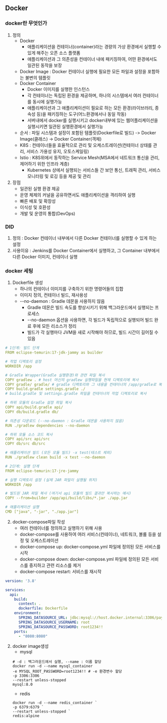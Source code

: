 ## Docker

### docker란 무엇인가
1. 정의 
    - Docker
      - 애플리케이션을 컨테이너(container)라는 경량의 가상 환경에서 실행할 수 있게 해주는 오픈 소스 플랫폼
      - 애플리케이션과 그 의존성을 컨테이너 내에 패키징하여, 어떤 환경에서도 일관된 동작을 보장
    - Docker Image : Docker 컨테이너 실행에 필요한 모든 파일과 설정을 포함하는 불변의 템플릿
    - Docker Container
      - Docker 이미지를 실행한 인스턴스
      - 각 컨테이너는 독립된 환경을 제공하며, 하나의 시스템에서 여러 컨테이너를 동시에 실행가능
      - 애플리케이션과 그 애플리케이션이 필요로 하는 모든 환경(라이브러리, 종속성 등)을 패키징하는 도구(어느환경에서나 동일 작동)
      - 서버내에서 docker를 실행시키고 docker내부에 있는 웹어플리케이션을 실행시키면 일관된 실행환경에서 실행가능
    - 순서 : 파일 시스템과 설정이 포함된 템플릿(Dockerfile로 빌드) -> Docker Image(클래스) -> Docker Container(객체)
    - K8S : 컨테이너들을 효율적으로 관리 및 오케스트레이션(컨테이너 상태를 관리, 서비스 가용성 유지, 오토스케일링)
    - Istio : K8S위에서 동작하는 Service Mesh(MSA에서 네트워크 통신을 관리, 제어하기 위한 인프라 계층)
      - Kubernetes 상에서 실행되는 서비스들 간 보안 통신, 트래픽 관리, 서비스 모니터링 및 로깅 등을 제공 및 관리
2. 장점
    - 일관된 실행 환경 제공
    - 운영 체제의 커널을 공유하면서도 애플리케이션을 격리하여 실행
    - 빠른 배포 및 확장성
    - 이식성 및 호환성
    - 개발 및 운영의 통합(DevOps)

### DID
1. 정의 : Docker 컨테이너 내부에서 다른 Docker 컨테이너를 실행할 수 있게 하는 설정
2. 사용이유 : Jenkins를 Docker Container에서 실행하고, 그 Container 내부에서 다른 Docker 이미지, 컨테이너 실행

### docker 세팅

1. Dockerfile 생성
   -  하나의 컨테이너 이미지를 구축하기 위한 명령어들의 집합
     - 이미지 정의, 컨테이너 빌드, 재사용성
   - --no-daemon : Gradle 데몬을 사용하지 않음
     - Gradle 데몬은 빌드 속도를 향상시키기 위해 백그라운드에서 실행되는 프로세스
     - --no-daemon 옵션을 사용하면, 각 빌드가 독립적으로 실행되어 빌드 완료 후에 모든 리소스가 정리
     - 빌드가 각 실행마다 JVM을 새로 시작해야 하므로, 빌드 시간이 길어질 수 있음
```yml
# 1단계: 빌드 단계
FROM eclipse-temurin:17-jdk-jammy as builder

# 작업 디렉토리 설정
WORKDIR /app

# Gradle Wrapper(Gradle 실행환경)와 관련 파일 복사
COPY gradlew . # host 머신의 gradlew 실행파일을 현재 디렉토리에 복사
COPY gradle/ gradle/ # gradle 디렉토리와 그 내용을 컨테이너의 /app/gradle로 복사
COPY build.gradle settings.gradle ./
# build.gradle 및 settings.gradle 파일을 컨테이너의 작업 디렉토리로 복사

# 하위 모듈의 Gradle 설정 파일 복사
COPY api/build.gradle api/
COPY db/build.gradle db/

# 의존성 다운로드 (--no-daemon : Gradle 데몬을 사용하지 않음)
RUN ./gradlew dependencies --no-daemon

# 하위 모듈 소스 코드 복사
COPY api/src api/src
COPY db/src db/src

# 애플리케이션 빌드 (모든 모듈 빌드) -x test(테스트 제외)
RUN ./gradlew clean build -x test --no-daemon

# 2단계: 실행 단계
FROM eclipse-temurin:17-jre-jammy

# 실행 디렉토리 설정 (실제 JAR 파일이 실행될 위치)
WORKDIR /app

# 빌드된 JAR 파일 복사 (여기서 api 모듈의 빌드 결과만 복사하는 예시)
COPY --from=builder /app/api/build/libs/*.jar ./app.jar

# 애플리케이션 실행
CMD ["java", "-jar", "./app.jar"]
```

2. docker-compose파일 작성
   - 여러 컨테이너를 정의하고 실행하기 위해 사용
   - docker-compose를 사용하여 여러 서비스(컨테이너), 네트워크, 볼륨 등을 설정 및 오케스트레이션
   - docker-compose up: docker-compose.yml 파일에 정의된 모든 서비스를 시작
   - docker-compose down: docker-compose.yml 파일에 정의된 모든 서비스를 중지하고 관련 리소스를 제거
   - docker-compose restart: 서비스를 재시작
```yml
version: '3.8'

services:
  api:
    build:
      context: .
      dockerfile: Dockerfile
    environment:
      SPRING_DATASOURCE_URL: jdbc:mysql://host.docker.internal:3306/payment?useSSL=false&useUnicode=true&allowPublicKeyRetrieval=true
      SPRING_DATASOURCE_USERNAME: root
      SPRING_DATASOURCE_PASSWORD: root1234!!
    ports:
      - "8080:8080"
```

2. docker image생성
   - mysql
   ```shell
   # -d : 백그라운드에서 실행, --name : 이름 할당
   docker run -d --name mysql_container 
   -e MYSQL_ROOT_PASSWORD=root1234!! # -e 환경변수 할당
   -p 3306:3306 
   --restart unless-stopped 
   mysql:8.0
   ```
   - redis
   ```shell
   docker run -d --name redis_container `
   -p 6379:6379 `
   --restart unless-stopped `
   redis:alpine
   ```



